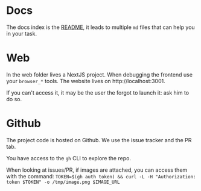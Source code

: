 # Docs

The docs index is the [README](./README.md), it leads to multiple `md` files that can help you in your task.

# Web

In the web folder lives a NextJS project. When debugging the frontend use your `browser_*` tools. The website lives on http://localhost:3001.

If you can't access it, it may be the user the forgot to launch it: ask him to do so.

# Github

The project code is hosted on Github. We use the issue tracker and the PR tab.

You have access to the `gh` CLI to explore the repo.

When looking at issues/PR, if images are attached, you can access them with the command: `TOKEN=$(gh auth token) && curl -L -H "Authorization: token $TOKEN" -o /tmp/image.png $IMAGE_URL`